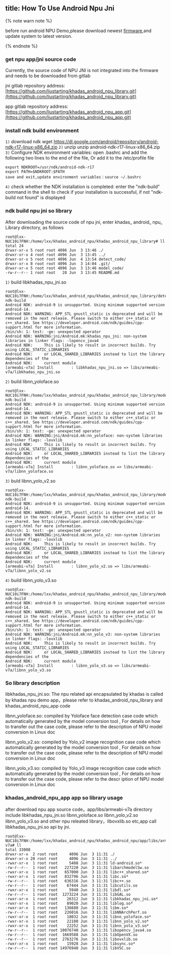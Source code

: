 title: How To Use Android Npu Jni
---

{% note warn note %}

before run android NPU Demo,please download newest [firmware](/zh-cn/firmware/Vim3AndroidFirmware.html),and update system to latest version.

{% endnote %}


### get npu app/jni source code

Currently, the source code of NPU JNI is not integrated into the firmware and needs to be downloaded from gitlab

jni gitlab repository address:[https://github.com/liustarting/khadas_android_npu_library.git](https://github.com/liustarting/khadas_android_npu_library.git)

app gitlab repository address:[https://github.com/liustarting/khadas_android_npu_app.git](https://github.com/liustarting/khadas_android_npu_app.git)
### install ndk build environment

``1)`` download ndk
	wget https://dl.google.com/android/repository/android-ndk-r17-linux-x86_64.zip 
``2)`` unzip
	unzip android-ndk-r17-linux-x86_64.zip
``3)`` Configure NDK environment variables: open .bashrc and add the following two lines to the end of the file, Or add it to the /etc/profile file

	export NDKROOT=/usr/ndk/android-ndk-r17
	export PATH=$NDKROOT:$PATH
	save and exit,update environment variables：source ~/.bashrc

``4)`` check whether the NDK installation is completed:
	enter the "ndk-build" command in the shell to check if your installation is successful, if not "ndk-build not found" is displayed

### ndk build npu jni so library
After downloading the source code of npu jni, enter khadas_ android_ npu_ Library directory, as follows

```shell
root@lxx-NUC10i7FNH:/home/lxx/khadas_android_npu/khadas_android_npu_library# ll
total 24
drwxr-xr-x 5 root root 4096 Jun  3 13:46 ./
drwxr-xr-x 4 root root 4096 Jun  3 13:45 ../
drwxr-xr-x 5 root root 4096 Jun  4 13:54 detect_code/
drwxr-xr-x 8 root root 4096 Jun  3 14:04 .git/
drwxr-xr-x 5 root root 4096 Jun  3 13:46 model_code/
-rw-r--r-- 1 root root   28 Jun  3 13:45 README.md
```
``1)`` build libkhadas_npu_jni.so 
```shell
root@lxx-NUC10i7FNH:/home/lxx/khadas_android_npu/khadas_android_npu_library/detect_code# ndk-build 
Android NDK: android-9 is unsupported. Using minimum supported version android-14.    
Android NDK: WARNING: APP_STL gnustl_static is deprecated and will be removed in the next release. Please switch to either c++_static or c++_shared. See https://developer.android.com/ndk/guides/cpp-support.html for more information.    
/bin/sh: 1: test: -ge: unexpected operator
Android NDK: WARNING:jni/Android.mk:khadas_npu_jni: non-system libraries in linker flags: -lopencv_java4    
Android NDK:     This is likely to result in incorrect builds. Try using LOCAL_STATIC_LIBRARIES    
Android NDK:     or LOCAL_SHARED_LIBRARIES instead to list the library dependencies of the    
Android NDK:     current module    
[armeabi-v7a] Install        : libkhadas_npu_jni.so => libs/armeabi-v7a/libkhadas_npu_jni.so
```
``2)`` build libnn_yoloface.so
```shell
root@lxx-NUC10i7FNH:/home/lxx/khadas_android_npu/khadas_android_npu_library/model_code/detect_yoloface# ndk-build 
Android NDK: android-9 is unsupported. Using minimum supported version android-14.    
Android NDK: WARNING: APP_STL gnustl_static is deprecated and will be removed in the next release. Please switch to either c++_static or c++_shared. See https://developer.android.com/ndk/guides/cpp-support.html for more information.    
/bin/sh: 1: test: -ge: unexpected operator
Android NDK: WARNING:jni/Android.mk:nn_yoloface: non-system libraries in linker flags: -lovxlib    
Android NDK:     This is likely to result in incorrect builds. Try using LOCAL_STATIC_LIBRARIES    
Android NDK:     or LOCAL_SHARED_LIBRARIES instead to list the library dependencies of the    
Android NDK:     current module    
[armeabi-v7a] Install        : libnn_yoloface.so => libs/armeabi-v7a/libnn_yoloface.so
```
``3)`` buld libnn_yolo_v2.so
```shell
root@lxx-NUC10i7FNH:/home/lxx/khadas_android_npu/khadas_android_npu_library/model_code/detect_yolo_v2# ndk-build 
Android NDK: android-9 is unsupported. Using minimum supported version android-14.    
Android NDK: WARNING: APP_STL gnustl_static is deprecated and will be removed in the next release. Please switch to either c++_static or c++_shared. See https://developer.android.com/ndk/guides/cpp-support.html for more information.    
/bin/sh: 1: test: -ge: unexpected operator
Android NDK: WARNING:jni/Android.mk:nn_yolo_v2: non-system libraries in linker flags: -lovxlib    
Android NDK:     This is likely to result in incorrect builds. Try using LOCAL_STATIC_LIBRARIES    
Android NDK:     or LOCAL_SHARED_LIBRARIES instead to list the library dependencies of the    
Android NDK:     current module    
[armeabi-v7a] Install        : libnn_yolo_v2.so => libs/armeabi-v7a/libnn_yolo_v2.so
```
``4)`` build libnn_yolo_v3.so
```shell
root@lxx-NUC10i7FNH:/home/lxx/khadas_android_npu/khadas_android_npu_library/model_code/detect_yolo_v3# ndk-build 
Android NDK: android-9 is unsupported. Using minimum supported version android-14.    
Android NDK: WARNING: APP_STL gnustl_static is deprecated and will be removed in the next release. Please switch to either c++_static or c++_shared. See https://developer.android.com/ndk/guides/cpp-support.html for more information.    
/bin/sh: 1: test: -ge: unexpected operator
Android NDK: WARNING:jni/Android.mk:nn_yolo_v3: non-system libraries in linker flags: -lovxlib    
Android NDK:     This is likely to result in incorrect builds. Try using LOCAL_STATIC_LIBRARIES    
Android NDK:     or LOCAL_SHARED_LIBRARIES instead to list the library dependencies of the    
Android NDK:     current module    
[armeabi-v7a] Install        : libnn_yolo_v3.so => libs/armeabi-v7a/libnn_yolo_v3.so
```
### So library description
libkhadas_npu_jni.so: The npu related api encapsulated by khadas is called by khadas npu demo app，please refer to khadas_android_npu_library and khadas_android_npu_app code

libnn_yoloface.so: compiled by Yoloface face detection case code which automatically generated by the model conversion tool , For details on how to transfer out the case code, please refer to the description of NPU model conversion in Linux doc

libnn_yolo_v2.so: compiled by Yolo_v2 image recognition case code which automatically generated by the model conversion tool , For details on how to transfer out the case code, please refer to the description of NPU model conversion in Linux doc

libnn_yolo_v3.so: compiled by Yolo_v3 image recognition case code which automatically generated by the model conversion tool , For details on how to transfer out the case code, please refer to the descr
iption of NPU model conversion in Linux doc


### khadas_android_npu_app app so library usage
after download npu app source code，app/libs/armeabi-v7a directory include libkhadas_npu_jni.so libnn_yoloface.so libnn_yolo_v2.so libnn_yolo_v3.so and other npu releated library，libovxlib.so etc,app call libkhadas_npu_jni.so api by jni. 
```shell
root@lxx-NUC10i7FNH:/home/lxx/khadas_android_npu/khadas_android_npu/app/libs/armeabi-v7a# ll
total 33008
drwxr-xr-x  2 root root     4096 Jun  3 11:31 ./
drwxr-xr-x 20 root root     4096 Jun  3 11:31 ../
-rwxr-xr-x  1 root root     5408 Jun  3 11:31 ld-android.so*
-rw-r--r--  1 root root   227220 Jun  3 11:31 libarchmodelSw.so
-rwxr-xr-x  1 root root   657000 Jun  3 11:31 libc++_shared.so*
-rwxr-xr-x  1 root root   832796 Jun  3 11:31 libc.so*
-rw-r--r--  1 root root   636316 Jun  3 11:31 libc++.so
-rw-r--r--  1 root root    67444 Jun  3 11:31 libcutils.so
-rwxr-xr-x  1 root root     5940 Jun  3 11:31 libdl.so*
-rw-r--r--  1 root root  1273224 Jun  3 11:31 libGAL.so
-rwxr-xr-x  1 root root    26312 Jun  3 11:31 libkhadas_npu_jni.so*
-rwxr-xr-x  1 root root    89020 Jun  3 11:31 liblog.so*
-rwxr-xr-x  1 root root   136680 Jun  3 11:31 libm.so*
-rw-r--r--  1 root root   226016 Jun  3 11:31 libNNArchPerf.so
-rwxr-xr-x  1 root root    18032 Jun  3 11:31 libnn_yoloface.so*
-rwxr-xr-x  1 root root    22180 Jun  3 11:31 libnn_yolo_v2.so*
-rwxr-xr-x  1 root root    22252 Jun  3 11:31 libnn_yolo_v3.so*
-rw-r--r--  1 root root 10076740 Jun  3 11:31 libopencv_java4.so
-rw-r--r--  1 root root  1669588 Jun  3 11:31 libOpenVX.so
-rw-r--r--  1 root root  2763276 Jun  3 11:31 libovxlib.so
-rwxr-xr-x  1 root root    15928 Jun  3 11:31 libsync.so*
-rw-r--r--  1 root root 14976940 Jun  3 11:31 libVSC.so
```



